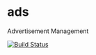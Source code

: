 # ads
Advertisement Management

[![Build Status](https://travis-ci.org/bb3mobi/ads.svg?branch=master)](https://travis-ci.org/bb3mobi/ads)
